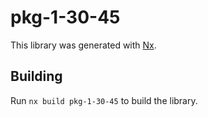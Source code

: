 # pkg-1-30-45

This library was generated with [Nx](https://nx.dev).

## Building

Run `nx build pkg-1-30-45` to build the library.
